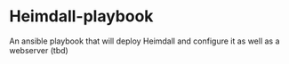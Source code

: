 # Heimdall-playbook
An ansible playbook that will deploy Heimdall and configure it as well as a webserver (tbd)
